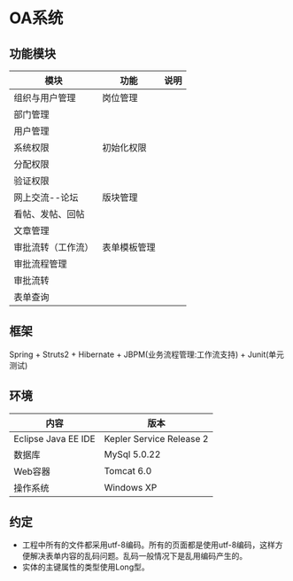 # OA系统
## 功能模块
模块|功能|说明          
----|------|-----
组织与用户管理|岗位管理	
 |部门管理|
 |用户管理|
系统权限|初始化权限|	
 |分配权限	|
 |验证权限	|
网上交流--论坛|版块管理	|
 |看帖、发帖、回帖	|
 |文章管理	|
审批流转（工作流）|表单模板管理	|
 |审批流程管理	|
 |审批流转	|
 |表单查询	|

## 框架
Spring + Struts2 + Hibernate + JBPM(业务流程管理:工作流支持) + Junit(单元测试)

## 环境
内容|版本
----|------
Eclipse Java EE IDE|Kepler Service Release 2
数据库|MySql 5.0.22
Web容器|Tomcat 6.0
操作系统|Windows XP

## 约定
* 工程中所有的文件都采用utf-8编码。所有的页面都是使用utf-8编码，这样方便解决表单内容的乱码问题。乱码一般情况下是乱用编码产生的。
* 实体的主键属性的类型使用Long型。
